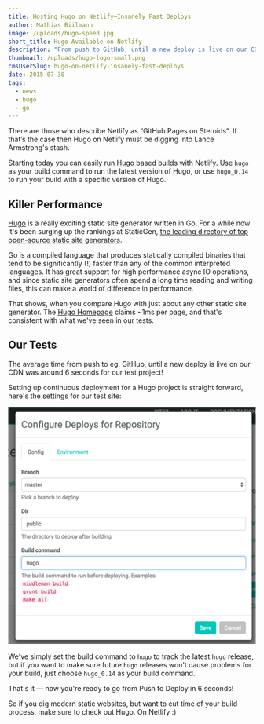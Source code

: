```yaml
---
title: Hosting Hugo on Netlify–Insanely Fast Deploys
author: Mathias Biilmann
image: /uploads/hugo-speed.jpg
short_title: Hugo Available on Netlify
description: "From push to GitHub, until a new deploy is live on our CDN in 6 seconds for our test project!"
thumbnail: /uploads/hugo-logo-small.png
cmsUserSlug: hugo-on-netlify-insanely-fast-deploys
date: 2015-07-30
tags:
  - news
  - hugo
  - go
---
```


There are those who describe Netlify as “GitHub Pages on Steroids”. If that’s the case then Hugo on Netlify must be digging into Lance Armstrong's stash.

Starting today you can easily run [Hugo](https://gohugo.io/) based builds with Netlify. Use `hugo` as your build command to run the latest version of Hugo, or use `hugo_0.14` to run your build with a specific version of Hugo.

<!-- excerpt -->

## Killer Performance

[Hugo](https://gohugo.io/) is a really exciting static site generator written in Go. For a while now it's been surging up the rankings at StaticGen, [the leading directory of top open-source static site generators](https://www.staticgen.com/).

Go is a compiled language that produces statically compiled binaries that tend to be significantly (!) faster than any of the common interpreted languages. It has great support for high performance async IO operations, and since static site generators often spend a long time reading and writing files, this can make a world of difference in performance.

That shows, when you compare Hugo with just about any other static site generator. The [Hugo Homepage](http://gohugo.io/overview/introduction/) claims ~1ms per page, and that's consistent with what we've seen in our tests.

## Our Tests

The average time from push to eg. GitHub, until a new deploy is live on our CDN was around 6 seconds for our test project!

Setting up continuous deployment for a Hugo project is straight forward, here's the settings for our test site:

![Hugo Netlify Configuration](/uploads/hugo-configuration.png)

We've simply set the build command to `hugo` to track the latest `hugo` release, but if you want to make sure future `hugo` releases won't cause problems for your build, just choose `hugo_0.14` as your build command.

That's it — now you're ready to go from Push to Deploy in 6 seconds!

So if you dig modern static websites, but want to cut time of your build process, make sure to check out Hugo. On Netlify :)
